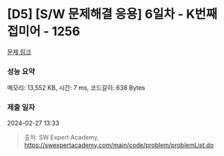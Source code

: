 # [D5] [S/W 문제해결 응용] 6일차 - K번째 접미어 - 1256 

[문제 링크](https://swexpertacademy.com/main/code/problem/problemDetail.do?contestProbId=AV18GHd6IskCFAZN) 

### 성능 요약

메모리: 13,552 KB, 시간: 7 ms, 코드길이: 638 Bytes

### 제출 일자

2024-02-27 13:33



> 출처: SW Expert Academy, https://swexpertacademy.com/main/code/problem/problemList.do